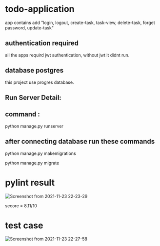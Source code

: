 # todo-application 
app contains add 
"login,
logout,
create-task,
task-view,
delete-task,
forget password,
update-task"
##  authentication required 

all the apps  requird jwt authentication, without jwt it didnt run.
##  database postgres
 this project use progres database.
 ## Run Server Detail:
 
## command :
 
 python manage.py runserver 
 
## after connecting database run these commands
 
 python manage.py makemigrations 
 
 python manage.py migrate
  
 # pylint result
  
![Screenshot from 2021-11-23 22-23-29](https://user-images.githubusercontent.com/91675206/143073922-0e0abfbe-3c57-4722-8e7e-17ec7a1d9b8a.png)

secore = 8.11/10


# test case

![Screenshot from 2021-11-23 22-27-58](https://user-images.githubusercontent.com/91675206/143074477-a343397d-ebfe-4312-9c64-0f716bde915c.png)
